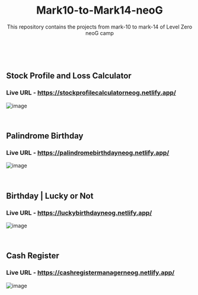 <h1 align="center">Mark10-to-Mark14-neoG</h1>
<p align="center">This repository contains the projects from mark-10 to mark-14 of Level Zero neoG camp</p>

<br>
<br><br>

## Stock Profile and Loss Calculator
### Live URL - https://stockprofilecalculatorneog.netlify.app/

![image](https://user-images.githubusercontent.com/54144759/176833521-2a4d7035-ac1c-4475-9259-e88dc67fb846.png)

<br>

## Palindrome Birthday
### Live URL - https://palindromebirthdayneog.netlify.app/

![image](https://user-images.githubusercontent.com/54144759/176834324-ba23bd6a-43f4-4195-99b9-efc17db717c4.png)

<br>

## Birthday | Lucky or Not
### Live URL - https://luckybirthdayneog.netlify.app/

![image](https://user-images.githubusercontent.com/54144759/176834490-4774f083-1be3-4ae5-833f-43a722b61885.png)

<br>


## Cash Register
### Live URL - https://cashregistermanagerneog.netlify.app/

![image](https://user-images.githubusercontent.com/54144759/176834784-bad1299d-8c21-4d91-89e5-d48f93071373.png)
